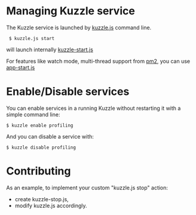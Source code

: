 # Managing Kuzzle service

The Kuzzle service is launched by [kuzzle.js](kuzzle.js) command line.

     $ kuzzle.js start 

will launch internally [kuzzle-start.js](kuzzle-start.js)

For features like watch mode, multi-thread support from [pm2](https://www.npmjs.com/package/pm2), you can use [app-start.js](../app-start.js)

# Enable/Disable services

You can enable services in a running Kuzzle without restarting it with a simple command line:

```
$ kuzzle enable profiling
```

And you can disable a service with:

```
$ kuzzle disable profiling
```

# Contributing

As an example, to implement your custom "kuzzle.js stop" action:

* create kuzzle-stop.js,
* modify kuzzle.js accordingly.